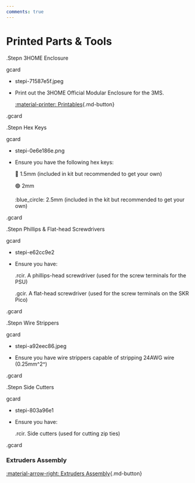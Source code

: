 ```yaml
---
comments: true
---
```


<link rel="stylesheet" href="../../../assets/css/kits.css">

# Printed Parts & Tools

.Stepn 3HOME Enclosure

gcard
- stepi-71587e5f.jpeg

- Print out the 3HOME Official Modular Enclosure for the 3MS.

    [:material-printer: Printables](https://www.printables.com/model/1108644-beta-3home-3ms-hybrid-official-modular-enclosure/files){.md-button}

.gcard

.Stepn Hex Keys

gcard
- stepi-0e6e186e.png

- Ensure you have the following hex keys:

    :red_circle: 1.5mm (included in kit but recommended to get your own)
    
    :green_circle: 2mm
    
    :blue_circle: 2.5mm (included in the kit but recommended to get your own)

.gcard

.Stepn Phillips & Flat-head Screwdrivers

gcard

- stepi-e62cc9e2

- Ensure you have:

    .rcir. A phillips-head screwdriver (used for the screw terminals for the PSU)

    .gcir. A flat-head screwdriver (used for the screw terminals on the SKR Pico)

.gcard

.Stepn Wire Strippers

gcard
- stepi-a92eec86.jpeg

- Ensure you have wire strippers capable of stripping 24AWG wire (0.25mm^2^)

.gcard

.Stepn Side Cutters

gcard

- stepi-803a96e1

- Ensure you have:

    .rcir. Side cutters (used for cutting zip ties)

.gcard

### Extruders Assembly

[:material-arrow-right: Extruders Assembly](extruder-assembly.md){.md-button}